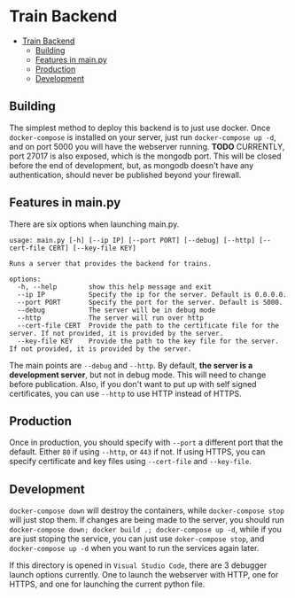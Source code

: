 # Train Backend
- [Train Backend](#train-backend)
  - [Building](#building)
  - [Features in main.py](#features-in-mainpy)
  - [Production](#production)
  - [Development](#development)
## Building
The simplest method to deploy this backend is to just use docker. Once `docker-compose` is installed on your server, just run `docker-compose up -d`, and on port 5000 you will have the webserver running. **TODO** CURRENTLY, port 27017 is also exposed, which is the mongodb port. This will be closed before the end of development, but, as mongodb doesn't have any authentication, should never be published beyond your firewall.

## Features in main.py
There are six options when launching main.py.

```
usage: main.py [-h] [--ip IP] [--port PORT] [--debug] [--http] [--cert-file CERT] [--key-file KEY]

Runs a server that provides the backend for trains.

options:
  -h, --help        show this help message and exit
  --ip IP           Specify the ip for the server. Default is 0.0.0.0.
  --port PORT       Specify the port for the server. Default is 5000.
  --debug           The server will be in debug mode
  --http            The server will run over http
  --cert-file CERT  Provide the path to the certificate file for the server. If not provided, it is provided by the server.
  --key-file KEY    Provide the path to the key file for the server. If not provided, it is provided by the server.
```

The main points are `--debug` and `--http`. By default, **the server is a development server**, but not in debug mode. This will need to change before publication. Also, if you don't want to put up with self signed certificates, you can use `--http` to use HTTP instead of HTTPS.

## Production
Once in production, you should specify with `--port` a different port that the default. Either `80` if using `--http`, or `443` if not. If using HTTPS, you can specify certificate and key files using `--cert-file` and `--key-file`.

## Development
`docker-compose down` will destroy the containers, while `docker-compose stop` will just stop them. If changes are being made to the server, you should run `docker-compose down; docker build .; docker-compose up -d`, while if you are just stoping the service, you can just use `doker-compose stop`, and `docker-compose up -d` when you want to run the services again later.

If this directory is opened in `Visual Studio Code`, there are 3 debugger launch options currently. One to launch the webserver with HTTP, one for HTTPS, and one for launching the current python file.